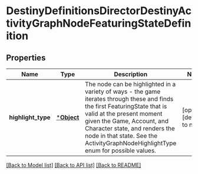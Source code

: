 # DestinyDefinitionsDirectorDestinyActivityGraphNodeFeaturingStateDefinition

## Properties
Name | Type | Description | Notes
------------ | ------------- | ------------- | -------------
**highlight_type** | [***Object**](Object.md) | The node can be highlighted in a variety of ways - the game iterates through these and finds the first FeaturingState that is valid at the present moment given the Game, Account, and Character state, and renders the node in that state. See the ActivityGraphNodeHighlightType enum for possible values. | [optional] [default to null]

[[Back to Model list]](../README.md#documentation-for-models) [[Back to API list]](../README.md#documentation-for-api-endpoints) [[Back to README]](../README.md)


